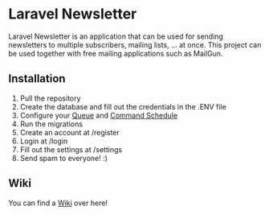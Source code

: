 # Laravel Newsletter

Laravel Newsletter is an application that can be used for sending newsletters to multiple subscribers, mailing lists, ... at once. This project can be used together with free mailing applications such as MailGun.

## Installation
1. Pull the repository
2. Create the database and fill out the credentials in the .ENV file
3. Configure your [Queue](https://laravel.com/docs/5.3/queues) and [Command Schedule](https://laravel.com/docs/5.3/scheduling#introduction)
4. Run the migrations
5. Create an account at /register
6. Login at /login
7. Fill out the settings at /settings
8. Send spam to everyone! :)

## Wiki
You can find a [Wiki](https://github.com/NathanGeerinck/Laravel-Newsletter/wiki) over here!
